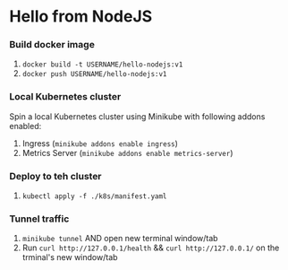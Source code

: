 # Hello from NodeJS

### Build docker image

1. `docker build -t USERNAME/hello-nodejs:v1`
2. `docker push USERNAME/hello-nodejs:v1`

### Local Kubernetes cluster

Spin a local Kubernetes cluster using Minikube with following addons enabled:

1. Ingress (`minikube addons enable ingress`)
2. Metrics Server (`minikube addons enable metrics-server`)

### Deploy to teh cluster

1. `kubectl apply -f ./k8s/manifest.yaml`

### Tunnel traffic

1. `minikube tunnel` AND open new terminal window/tab
2. Run `curl http://127.0.0.1/health` && `curl http://127.0.0.1/` on the trminal's new window/tab
